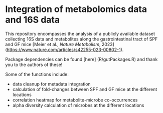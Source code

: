 # Integration of metabolomics data and 16S data

This repository encompasses the analysis of a publicly available dataset collecting 16S data and metabolites along the gastrointestinal tract of SPF and GF mice [Meier et al., *Nature Metabolism*, 2023] (https://www.nature.com/articles/s42255-023-00802-1).

Package dependencies can be found [here] (R/gutPackages.R) and thank you to the authors of these!

Some of the functions include:

- data cleanup for metadata integration
- calculation of fold-changes between SPF and GF mice at the different locations
- correlation heatmap for metabolite-microbe co-occurrences
- alpha diversity calculation of microbes at the different locations


